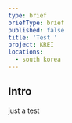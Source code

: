 ```yaml
---
type: brief
briefType: brief
published: false
title: 'Test '
project: KREI
locations:
  - south korea
---
```

## Intro

just a test
